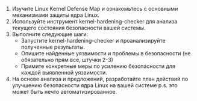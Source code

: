 
1. Изучите Linux Kernel Defense Map и ознакомьтесь с основными механизмами защиты ядра Linux.
2. Используйте инструмент kernel-hardening-checker для анализа текущего состояния безопасности вашей системы.
3. Выполните следующие шаги:
   * Запустите kernel-hardening-checker и проанализируйте полученные результаты.
   * Опишите найденные уязвимости и проблемы в безопасности (не обязательно прям все, штучки 2-3)
   * Примите конкретные меры по усилению безопасности для каждой выявленной уязвимости.
4. На основе анализа и предложений, разработайте план действий по улучшению безопасности ядра Linux на вашей системе p.s. это может быть нечто автоматизированное.

